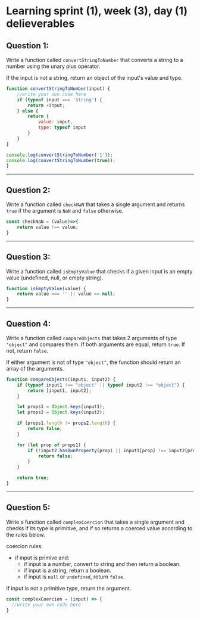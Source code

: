 # Learning sprint (1), week (3), day (1) delieverables

## Question 1:

Write a function called `convertStringToNumber` that converts a string to a
number using the unary plus operator. 

If the input is not a string, return an object of the input's value and type.

```javascript
function convertStringToNumber(input) {
    //write your own code here
    if (typeof input === 'string') {
        return +input;
    } else {
        return {
            value: input,
            type: typeof input
        }
    }
}

console.log(convertStringToNumber('1'));
console.log(convertStringToNumber(true));
}
```

-------------------------------------------------------------------

## Question 2:

Write a function called `checkNaN` that takes a single argument and returns
`true` if the argument is `NaN` and `false` otherwise. 

```javascript
const checkNaN = (value)=>{
    return value !== value;
}

```

-------------------------------------------------------------------

## Question 3: 

Write a function called `isEmptyValue` that checks if a given input is an empty value (undefined,
null, or empty string). 

```javascript
function isEmptyValue(value) {
    return value === '' || value == null;
}
```

-------------------------------------------------------------------

## Question 4: 

Write a function called `compareObjects` that takes 2 arguments of type
`"object"` and compares them. If both arguments are equal, return `true`. If
not, return `false`.

If either argument is not of type `"object"`, the function should return an
array of the arguments. 

```javascript
function compareObjects(input1, input2) {
    if (typeof input1 !== "object" || typeof input2 !== "object") {
        return [input1, input2];
    }

    let props1 = Object.keys(input1);
    let props2 = Object.keys(input2);

    if (props1.length != props2.length) {
        return false;
    }

    for (let prop of props1) {
        if (!input2.hasOwnProperty(prop) || input1[prop] !== input2[prop]) {
            return false;
        }
    }

    return true;
}
```

-------------------------------------------------------------------

## Question 5: 

Write a function called `complexCoercion` that takes a single argument and
checks if its type is primitive, and if so returns a coerced value according to
the rules below.

coercion rules: 
- if input is primive and:
  - if input is a number, convert to string and then return a boolean. 
  - if input is a string, return a boolean.
  - if input is `null` or `undefined`, return `false`.

If input is not a primitive type, return the argument.

```javascript
const complexCoercion = (input) => {
  //write your own code here
}
```
